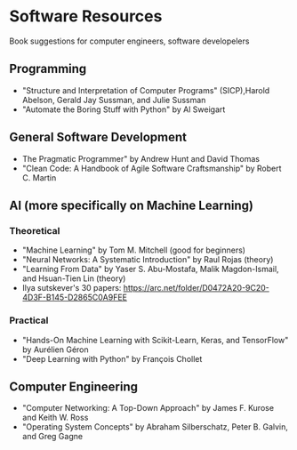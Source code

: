 # Software Resources
Book suggestions for computer engineers, software developelers

## Programming
* "Structure and Interpretation of Computer Programs" (SICP),Harold Abelson, Gerald Jay Sussman, and Julie Sussman
* "Automate the Boring Stuff with Python" by Al Sweigart

## General Software Development 
* The Pragmatic Programmer" by Andrew Hunt and David Thomas
* "Clean Code: A Handbook of Agile Software Craftsmanship" by Robert C. Martin 

## AI (more specifically on Machine Learning)

### Theoretical
* "Machine Learning" by Tom M. Mitchell  (good for beginners)
* "Neural Networks: A Systematic Introduction" by Raul Rojas (theory)
* "Learning From Data" by Yaser S. Abu-Mostafa, Malik Magdon-Ismail, and Hsuan-Tien Lin (theory)
* Ilya sutskever's 30 papers: https://arc.net/folder/D0472A20-9C20-4D3F-B145-D2865C0A9FEE

### Practical
* "Hands-On Machine Learning with Scikit-Learn, Keras, and TensorFlow" by Aurélien Géron
* "Deep Learning with Python" by François Chollet 

## Computer Engineering
* "Computer Networking: A Top-Down Approach" by James F. Kurose and Keith W. Ross
* "Operating System Concepts" by Abraham Silberschatz, Peter B. Galvin, and Greg Gagne 
